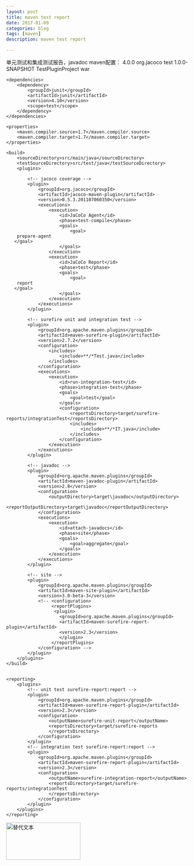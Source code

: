 ```yaml
---
layout: post
title: maven test report
date: 2017-01-09
categories: blog
tags: [maven]
description: maven test report

---
```


单元测试和集成测试报告，javadoc maven配置：
<project xmlns="http://maven.apache.org/POM/4.0.0" xmlns:xsi="http://www.w3.org/2001/XMLSchema-instance"
	xsi:schemaLocation="http://maven.apache.org/POM/4.0.0 http://maven.apache.org/xsd/maven-4.0.0.xsd">
	<modelVersion>4.0.0</modelVersion>
	<groupId>org.jacoco</groupId>
	<artifactId>test</artifactId>
	<version>1.0.0-SNAPSHOT</version>
	<name>TestPluginProject</name>
	<packaging>war</packaging>



	<dependencies>
		<dependency>
			<groupId>junit</groupId>
			<artifactId>junit</artifactId>
			<version>4.10</version>
			<scope>test</scope>
		</dependency>
	</dependencies>

	<properties>
		<maven.compiler.source>1.7</maven.compiler.source>
		<maven.compiler.target>1.7</maven.compiler.target>
	</properties>

	<build>
		<sourceDirectory>src/main/java</sourceDirectory>
		<testSourceDirectory>src/test/java</testSourceDirectory>
		<plugins>

			<!-- jacoco coverage -->
			<plugin>
				<groupId>org.jacoco</groupId>
				<artifactId>jacoco-maven-plugin</artifactId>
				<version>0.5.3.201107060350</version>
				<executions>
					<execution>
						<id>JaCoCo Agent</id>
						<phase>test-compile</phase>
						<goals>
							<goal>
        prepare-agent
       </goal>
						</goals>
					</execution>
					<execution>
						<id>JaCoCo Report</id>
						<phase>test</phase>
						<goals>
							<goal>
        report
       </goal>
						</goals>
					</execution>
				</executions>
			</plugin>

			<!-- surefire unit and integration test -->
			<plugin>
				<groupId>org.apache.maven.plugins</groupId>
				<artifactId>maven-surefire-plugin</artifactId>
				<version>2.7.2</version>
				<configuration>
					<includes>
						<include>**/*Test.java</include>
					</includes>
				</configuration>
				<executions>
					<execution>
						<id>run-integration-test</id>
						<phase>integration-test</phase>
						<goals>
							<goal>test</goal>
						</goals>
						<configuration>
							<reportsDirectory>target/surefire-reports/integrationTest</reportsDirectory>
							<includes>
								<include>**/*IT.java</include>
							</includes>
						</configuration>
					</execution>
				</executions>
			</plugin>

			<!-- javadoc -->
			<plugin>
				<groupId>org.apache.maven.plugins</groupId>
				<artifactId>maven-javadoc-plugin</artifactId>
				<version>2.8</version>
				<configuration>
					<outputDirectory>target\javadoc</outputDirectory>
					<reportOutputDirectory>target\javadoc</reportOutputDirectory>
				</configuration>
				<executions>
					<execution>
						<id>attach-javadocs</id>
						<phase>site</phase>
						<goals>
							<goal>aggregate</goal>
						</goals>
					</execution>
				</executions>
			</plugin>

			<!-- site -->
			<plugin>
				<groupId>org.apache.maven.plugins</groupId>
				<artifactId>maven-site-plugin</artifactId>
				<version>3.0-beta-3</version>
				<!-- <configuration>
					 <reportPlugins> 
					  <plugin>
						<groupId>org.apache.maven.plugins</groupId>
						<artifactId>maven-surefire-report-plugin</artifactId>
						<version>2.3</version>
						</plugin>
					 </reportPlugins>
				</configuration> -->
			</plugin>
		</plugins>
	</build>


	<reporting>
		<plugins>
			<!-- unit test surefire-report:report -->
			<plugin>
				<groupId>org.apache.maven.plugins</groupId>
				<artifactId>maven-surefire-report-plugin</artifactId>
				<version>2.3</version>
				<configuration>
					<outputName>surefire-unit-report</outputName>
					<reportsDirectory>target/surefire-reports
					</reportsDirectory>
				</configuration>
			</plugin>
			<!-- integration test surefire-report:report -->
			<plugin>
				<groupId>org.apache.maven.plugins</groupId>
				<artifactId>maven-surefire-report-plugin</artifactId>
				<version>2.3</version>
				<configuration>
					<outputName>surefire-integration-report</outputName>
					<reportsDirectory>target/surefire-reports/integrationTest
					</reportsDirectory>
				</configuration>
			</plugin>
		</plugins>
	</reporting>
</project>



<img src="/assets/image/test.png" alt="替代文本" title="标题文本" width="200" height = "100" />

